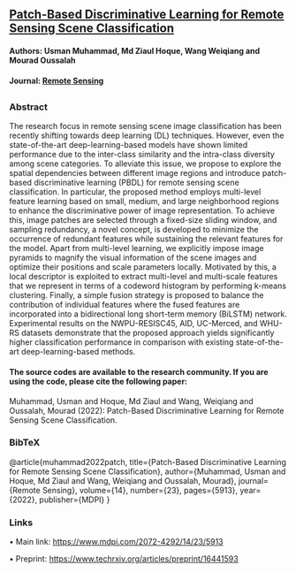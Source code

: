 
## [Patch-Based Discriminative Learning for Remote Sensing Scene Classification](https://www.mdpi.com/2072-4292/14/23/5913)
#### Authors: Usman Muhammad, Md Ziaul Hoque, Wang Weiqiang and Mourad Oussalah

#### Journal: [Remote Sensing](https://www.mdpi.com/journal/remotesensing)
##

### Abstract
The research focus in remote sensing scene image classification has been recently shifting towards deep learning (DL) techniques. However, even the state-of-the-art deep-learning-based models have shown limited performance due to the inter-class similarity and the intra-class diversity among scene categories. To alleviate this issue, we propose to explore the spatial dependencies between different image regions and introduce patch-based discriminative learning (PBDL) for remote sensing scene classification. In particular, the proposed method employs multi-level feature learning based on small, medium, and large neighborhood regions to enhance the discriminative power of image representation. To achieve this, image patches are selected through a fixed-size sliding window, and sampling redundancy, a novel concept, is developed to minimize the occurrence of redundant features while sustaining the relevant features for the model. Apart from multi-level learning, we explicitly impose image pyramids to magnify the visual information of the scene images and optimize their positions and scale parameters locally. Motivated by this, a local descriptor is exploited to extract multi-level and multi-scale features that we represent in terms of a codeword histogram by performing k-means clustering. Finally, a simple fusion strategy is proposed to balance the contribution of individual features where the fused features are incorporated into a bidirectional long short-term memory (BiLSTM) network. Experimental results on the NWPU-RESISC45, AID, UC-Merced, and WHU-RS datasets demonstrate that the proposed approach yields significantly higher classification performance in comparison with existing state-of-the-art deep-learning-based methods.

#### The source codes are available to the research community. If you are using the code, please cite the following paper:                              
Muhammad, Usman and Hoque, Md Ziaul and Wang, Weiqiang and Oussalah, Mourad (2022): Patch-Based Discriminative Learning for Remote Sensing Scene Classification.

### BibTeX
@article{muhammad2022patch,
  title={Patch-Based Discriminative Learning for Remote Sensing Scene Classification},
  author={Muhammad, Usman and Hoque, Md Ziaul and Wang, Weiqiang and Oussalah, Mourad},
  journal={Remote Sensing},
  volume={14},
  number={23},
  pages={5913},
  year={2022},
  publisher={MDPI}
}

### Links
• Main link: https://www.mdpi.com/2072-4292/14/23/5913

• Preprint: https://www.techrxiv.org/articles/preprint/16441593
